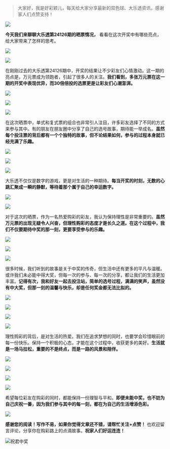 > 大家好，我是好彩颖儿，每天给大家分享最新的双色球、大乐透资讯，感谢家人们点赞支持！

![](https://cdn.jsdelivr.net/gh/wangwenjie1314/PicCDN/2024-7-12/1720763627240-image.png)


**今天我们来聊聊大乐透第24126期的晒票情况，** 看看在这次开奖中有哪些亮点，给大家带来了怎样的思考。


![](https://cdn.jsdelivr.net/gh/wangwenjie1314/PicCDN/2024-10-30/1730275542552-image.png)


![](https://cdn.jsdelivr.net/gh/wangwenjie1314/PicCDN/2024-10-30/1730275647578-image.png)


在刚刚过去的大乐透第24126期中，开奖的结果让不少彩友们心情激动。这一期的亮点是，万元票成为领跑者，引起了很多人的关注。**我们看到，多张万元票在这一期的开奖中表现优异，而30倍倍投的选票更是让彩友们心潮澎湃。**


![](https://cdn.jsdelivr.net/gh/wangwenjie1314/PicCDN/2024-10-30/1730275655147-image.png)


![](https://cdn.jsdelivr.net/gh/wangwenjie1314/PicCDN/2024-10-30/1730275662955-image.png)


![](https://cdn.jsdelivr.net/gh/wangwenjie1314/PicCDN/2024-10-30/1730275677236-image.png)

在这次晒票中，单式和复式票的组合也非常引人注目，许多彩友选择了不同的方式来参与其中。有的朋友在朋友圈中分享了自己的选号故事，期待能一举成名。**虽然每个投注票的背后都有一个个独特的故事，但不论结果如何，参与的过程本身就已经充满了乐趣。**


![](https://cdn.jsdelivr.net/gh/wangwenjie1314/PicCDN/2024-10-30/1730275693883-image.png)


![](https://cdn.jsdelivr.net/gh/wangwenjie1314/PicCDN/2024-10-30/1730275704625-image.png)


![](https://cdn.jsdelivr.net/gh/wangwenjie1314/PicCDN/2024-10-30/1730275716826-image.png)

大乐透不仅仅是数字的游戏，更是对生活的一种期待。**每当开奖的时刻，无数的心跳汇聚成一瞬的静默，等待着那个属于自己的幸运数字。**



![](https://cdn.jsdelivr.net/gh/wangwenjie1314/PicCDN/2024-10-30/1730275723217-image.png)


![](https://cdn.jsdelivr.net/gh/wangwenjie1314/PicCDN/2024-10-30/1730275731853-image.png)


对于这次的晒票，作为一名热爱购彩的彩友，我认为保持理性是非常重要的。**虽然万元票的出现无疑令人兴奋，但理性购彩的态度才是长久之道。在这个过程中，我们不仅要期待中奖的那一刻，更要享受参与的乐趣。**


![](https://cdn.jsdelivr.net/gh/wangwenjie1314/PicCDN/2024-10-30/1730275747714-image.png)

![](https://cdn.jsdelivr.net/gh/wangwenjie1314/PicCDN/2024-10-30/1730275739990-image.png)

![](https://cdn.jsdelivr.net/gh/wangwenjie1314/PicCDN/2024-10-30/1730275755191-image.png)


很多时候，我们听到的故事是关于中奖的传奇，但生活中还有更多的平凡与温暖。或许我们未必能中得大奖，但每一次的参与、每一次的分享，都让我们的生活更加丰富。**记得有次，我和好友一起去投注站，简单的选号过程，满满的笑声，虽然没有中大奖，但那一刻的温馨与快乐，却是任何奖金都无法比拟的。**


![](https://cdn.jsdelivr.net/gh/wangwenjie1314/PicCDN/2024-10-30/1730275816485-image.png)


![](https://cdn.jsdelivr.net/gh/wangwenjie1314/PicCDN/2024-10-30/1730275763722-image.png)


![](https://cdn.jsdelivr.net/gh/wangwenjie1314/PicCDN/2024-10-30/1730275780997-image.png)



![](https://cdn.jsdelivr.net/gh/wangwenjie1314/PicCDN/2024-10-30/1730275825042-image.png)

理性购彩的背后，是对生活的热爱。我们在追求梦想的同时，也要学会珍惜眼前的每一份快乐。保持一个积极的心态，才能在这个过程中，收获更多的美好。**生活就是一场马拉松，重要的不是终点，而是一路的风景和陪伴。**


![](https://cdn.jsdelivr.net/gh/wangwenjie1314/PicCDN/2024-10-30/1730275839200-image.png)


![](https://cdn.jsdelivr.net/gh/wangwenjie1314/PicCDN/2024-10-30/1730275792447-image.png)


![](https://cdn.jsdelivr.net/gh/wangwenjie1314/PicCDN/2024-10-30/1730275799039-image.png)


![](https://cdn.jsdelivr.net/gh/wangwenjie1314/PicCDN/2024-10-30/1730275848698-image.png)


希望每位彩友在购彩的同时，都能保持一份理智与平和。**即便未能中奖，也不妨为自己庆祝一番，因为我们参与其中的每一刻，都在为自己的生活增添色彩。**

![](https://cdn.jsdelivr.net/gh/wangwenjie1314/PicCDN/2024-10-30/1730275520831-image.png)


**感谢您的阅读！写作不易，如果你觉得文章还不错，请帮忙关注+点赞！** 也欢迎留言评论，分享你在购彩路上的点滴故事。**祝家人们好运连连！**

![祝君中奖](https://cdn.jsdelivr.net/gh/wangwenjie1314/PicCDN/2024-8-6/1722929150016-image.png)

